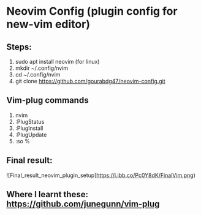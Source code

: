 # Neovim Config (plugin config for new-vim editor)

## Steps:
1. sudo apt install neovim (for linux)
2. mkdir ~/.config/nvim
3. cd ~/.config/nvim
4. git clone https://github.com/gourabdg47/neovim-config.git

## Vim-plug commands
1. nvim
2. :PlugStatus
3. :PlugInstall 
4. :PlugUpdate
5. :so %

## Final result:
![Final_result_neovim_plugin_setup]https://i.ibb.co/Pc0Y8dK/FinalVim.png)

## Where I learnt these: https://github.com/junegunn/vim-plug
